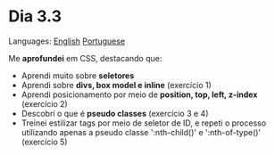# Dia 3.3

Languages: [English](https://github.com/mayusatori/trybe-exercises/blob/main/exercises/B3/3.3/README.en.md#day-33) [Portuguese](https://github.com/mayusatori/trybe-exercises/tree/main/exercises/B3/3.3#dia-33)

Me **aprofundei** em CSS, destacando que:

 - Aprendi muito sobre **seletores**
 - Aprendi sobre **divs, box model e inline** (exercício 1)
 - Aprendi posicionamento por meio de **position, top, left, z-index** (exercício 2)
 - Descobri o que é **pseudo classes** (exercício 3 e 4)
 - Treinei estilizar tags por meio de seletor de ID, e repeti o processo utilizando apenas a pseudo classe ':nth-child()' e ':nth-of-type()' (exercício 5)
